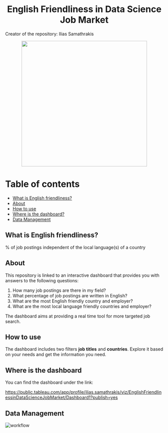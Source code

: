 <h1 align="center">English Friendliness in Data Science Job Market</h1>
Creator of the repository: Ilias Samathrakis

<p align="center">
  <img src="https://github.com/isamathr/english_friendliness_in_data_science_job_market/assets/134223309/de055211-856a-4abc-b3bd-e83a97317b2a" width="400">
</p>

# Table of contents

* [What is English friendliness?](#friendliness)
* [About](#about)
* [How to use](#howtouse)
* [Where is the dashboard?](#dashboard)
* [Data Management](#data)

## What is English friendliness? <a name="friendliness"></a>

% of job postings independent of the local language(s) of a country

## About <a name="about"></a>

This repository is linked to an interactive dashboard that provides you with answers to the following questions:

1. How many job postings are there in my field?
2. What percentage of job postings are written in English?
3. What are the most English friendly country and employer?
4. What are the most local language friendly countries and employer?

The dashboard aims at providing a real time tool for more targeted job search.

## How to use <a name="howtouse"></a>

The dashboard includes two filters **job titles** and **countries**. Explore it based on your needs and get the information you need.

## Where is the dashboard <a name="dashboard"></a>

You can find the dashboard under the link:

https://public.tableau.com/app/profile/ilias.samathrakis/viz/EnglishFriendlinessinDataScienceJobMarket/Dashboard1?publish=yes

## Data Management <a name="data"></a>

![workflow](https://github.com/isamathr/english_friendliness_in_data_science_job_market/assets/134223309/c6ef0b71-62bf-4983-bf73-99b4b92ece2f)
